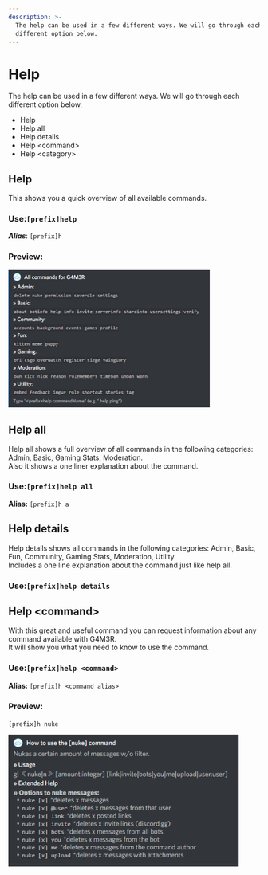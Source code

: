```yaml
---
description: >-
  The help can be used in a few different ways. We will go through each
  different option below.
---
```


# Help

The help can be used in a few different ways. We will go through each different option below.

* Help
* Help all
* Help details
* Help &lt;command&gt;
* Help &lt;category&gt;

## Help

This shows you a quick overview of all available commands.

### Use:`[prefix]help`

_**Alias**_: `[prefix]h`

### Preview:

![](../../.gitbook/assets/image%20%2846%29.png)

## Help all

Help all shows a full overview of all commands in the following categories: Admin, Basic, Gaming Stats, Moderation.  
Also it shows a one liner explanation about the command.

### Use:`[prefix]help all`

**Alias:** `[prefix]h a`

## Help details

Help details shows all commands in the following categories: Admin, Basic, Fun, Community, Gaming Stats, Moderation, Utility.  
Includes a one line explanation about the command just like help all.

### Use:`[prefix]help details`

## Help &lt;command&gt;

With this great and useful command you can request information about any command available with G4M3R.  
It will show you what you need to know to use the command.

### Use:`[prefix]help <command>`

**Alias:** `[prefix]h <command alias>`

### Preview:

`[prefix]h nuke`

![](../../.gitbook/assets/image%20%2865%29.png)

